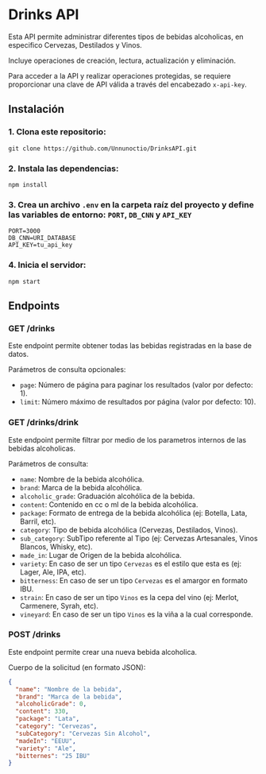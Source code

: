 # Drinks API

Esta API permite administrar diferentes tipos de bebidas alcoholicas, en especifico Cervezas, Destilados y Vinos.

Incluye operaciones de creación, lectura, actualización y eliminación.

Para acceder a la API y realizar operaciones protegidas, se requiere proporcionar una clave de API válida a través del encabezado `x-api-key`.

## Instalación

### 1. Clona este repositorio:
    git clone https://github.com/Unnunoctio/DrinksAPI.git

### 2. Instala las dependencias:
  
    npm install

### 3. Crea un archivo `.env` en la carpeta raíz del proyecto y define las variables de entorno: `PORT`, `DB_CNN` y `API_KEY`

    PORT=3000
    DB_CNN=URI_DATABASE
    API_KEY=tu_api_key

### 4. Inicia el servidor:

    npm start

## Endpoints
  
### GET /drinks

Este endpoint permite obtener todas las bebidas registradas en la base de datos.

Parámetros de consulta opcionales:
- `page`: Número de página para paginar los resultados (valor por defecto: 1).
- `limit`: Número máximo de resultados por página (valor por defecto: 10).
  
### GET /drinks/drink

  Este endpoint permite filtrar por medio de los parametros internos de las bebidas alcoholicas.

  Parámetros de consulta:
  - `name`: Nombre de la bebida alcohólica.
  - `brand`: Marca de la bebida alcohólica.
  - `alcoholic_grade`: Graduación alcohólica de la bebida.
  - `content`: Contenido en cc o ml de la bebida alcohólica.
  - `package`: Formato de entrega de la bebida alcohólica (ej: Botella, Lata, Barril, etc).
  - `category`: Tipo de bebida alcohólica (Cervezas, Destilados, Vinos).
  - `sub_category`: SubTipo referente al Tipo (ej: Cervezas Artesanales, Vinos Blancos, Whisky, etc).
  - `made_in`: Lugar de Origen de la bebida alcohólica.
  - `variety`: En caso de ser un tipo `Cervezas` es el estilo que esta es (ej: Lager, Ale, IPA, etc).
  - `bitterness`: En caso de ser un tipo `Cervezas` es el amargor en formato IBU.
  - `strain`: En caso de ser un tipo `Vinos` es la cepa del vino (ej: Merlot, Carmenere, Syrah, etc).
  - `vineyard`: En caso de ser un tipo `Vinos` es la viña a la cual corresponde.

### POST /drinks

  Este endpoint permite crear una nueva bebida alcoholica.

  Cuerpo de la solicitud (en formato JSON):
  ```json
  {
    "name": "Nombre de la bebida",
    "brand": "Marca de la bebida",
    "alcoholicGrade": 0,
    "content": 330,
    "package": "Lata",
    "category": "Cervezas",
    "subCategory": "Cervezas Sin Alcohol",
    "madeIn": "EEUU",
    "variety": "Ale",
    "bitternes": "25 IBU"
  }

